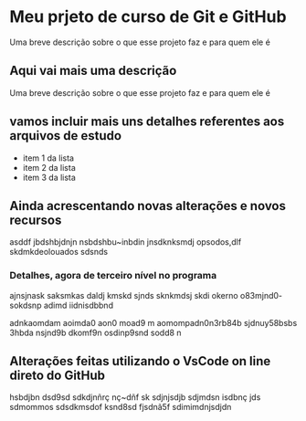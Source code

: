 
# Meu prjeto de curso de Git e GitHub
Uma breve descrição sobre o que esse projeto faz e para quem ele é

## Aqui vai mais uma descrição

Uma breve descrição sobre o que esse projeto faz e para quem ele é

## vamos incluir mais uns detalhes referentes aos arquivos de estudo

- item 1 da lista
- item 2 da lista
- item 3 da lista

## Ainda acrescentando novas alterações e novos recursos
asddf jbdshbjdnjn nsbdshbu~inbdin jnsdknksmdj opsodos,dlf
skdmkdeolouados
sdsnds

### Detalhes, agora de terceiro nível no programa
  ajnsjnask saksmkas daldj
  kmskd sjnds sknkmdsj skdi okerno o83mjnd0- sokdsnp  adimd
  iidnisdbbnd

  adnkaomdam  aoimda0 aon0 moad9 m aomompadn0n3rb84b sjdnuy58bsbs 3hbda
  nsjnd9b dkomf9n osdinp9snd sodd8 n

## Alterações feitas utilizando o VsCode on line direto do GitHub
  hsbdjbn dsd9sd sdkdjnñrç nç~dñf sk sdjnjsdjb
  sdjmdsn isdbnç jds  sdmommos   sdsdkmsdof
  ksnd8sd  fjsdnã5f 
  sdimimdnjsdjdn
  
